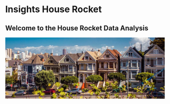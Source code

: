 # Insights House Rocket
## Welcome to the House Rocket Data Analysis
![alt text](https://github.com/lfreitas16/Insights-House-Rocket/blob/main/real_estate.jpg?raw=true)
